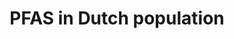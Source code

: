 ---
annotations:
- id: PW:0000605
  parent: disease pathway
  type: Pathway Ontology
  value: cancer pathway
- id: DOID:2998
  parent: disease of cellular proliferation
  type: Disease Ontology
  value: testicular cancer
- id: DOID:5557
  parent: disease of cellular proliferation
  type: Disease Ontology
  value: testicular germ cell cancer
authors:
- Egonw
- DeSl
citedin: ''
communities: []
description: A recent study by the Dutch RIVM found that across The Netherlands seven
  PFAS are found in every tested human, with an additional nine found in at least
  10% of the population. Three of these PFAS were found to be associated to cancer.  PFOS,
  PFHxS, and PFOA were found to be significantly positively associated with testicular
  germ cell tumors (TGCT) among U.S. Air Force servicemen [PMID:37458713 ]. Data from
  a 2-year bioassay study on rats did not support a PFOS-related effect on testicular
  tumors, while serum PFOS concentrations were much higher in magnitude compared to
  levels reported in the former study [PMID:37751326]. This last study focussed on
  Leydig cell tumors (LCTs), which were described to not be comparable to TGCT [PMID:38099920].
  Furthermore, the animal model used in that study (Sprague-Dawley rats) for assessing
  environmental risk factors of human LCTs is questionable due to mechanistic differences
  in carcinogenesis as well as  incidence rate of spontaneous LCTs [PMID:38099920].
  This literary discussion concluded with another article, suggesting that the data
  collected on rats was not directly translational to humans, but should be included
  to obtain a full view of the potential effects of PFAS compounds [PMID:38099921].
last-edited: 2025-07-23
ndex: null
organisms:
- Homo sapiens
redirect_from:
- /index.php/Pathway:WP5579
- /instance/WP5579
- /instance/WP5579_r140077
revision: r140077
schema-jsonld:
- '@context': https://schema.org/
  '@id': https://wikipathways.github.io/pathways/WP5579.html
  '@type': Dataset
  creator:
    '@type': Organization
    name: WikiPathways
  description: A recent study by the Dutch RIVM found that across The Netherlands
    seven PFAS are found in every tested human, with an additional nine found in at
    least 10% of the population. Three of these PFAS were found to be associated to
    cancer.  PFOS, PFHxS, and PFOA were found to be significantly positively associated
    with testicular germ cell tumors (TGCT) among U.S. Air Force servicemen [PMID:37458713
    ]. Data from a 2-year bioassay study on rats did not support a PFOS-related effect
    on testicular tumors, while serum PFOS concentrations were much higher in magnitude
    compared to levels reported in the former study [PMID:37751326]. This last study
    focussed on Leydig cell tumors (LCTs), which were described to not be comparable
    to TGCT [PMID:38099920]. Furthermore, the animal model used in that study (Sprague-Dawley
    rats) for assessing environmental risk factors of human LCTs is questionable due
    to mechanistic differences in carcinogenesis as well as  incidence rate of spontaneous
    LCTs [PMID:38099920]. This literary discussion concluded with another article,
    suggesting that the data collected on rats was not directly translational to humans,
    but should be included to obtain a full view of the potential effects of PFAS
    compounds [PMID:38099921].
  keywords:
  - 8:2 FTS
  - 9Cl-PF3ONS
  - EtFOSAA
  - MeFOSAA
  - PFBS
  - PFDA
  - PFDoDA
  - PFHpA
  - PFHpS
  - PFHxS
  - PFNA
  - PFOA
  - PFOS
  - PFPeA
  - PFPeS
  - PFUnDA
  license: CC0
  name: PFAS in Dutch population
seo: CreativeWork
title: PFAS in Dutch population
wpid: WP5579
---